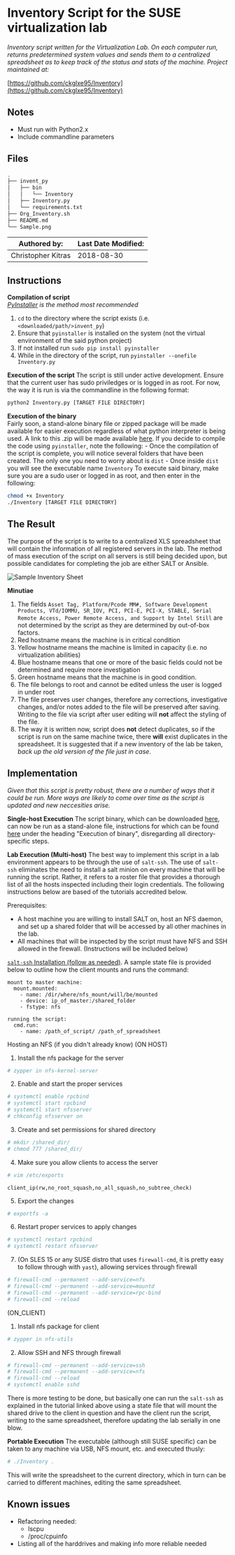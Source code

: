 Inventory Script for the SUSE virtualization lab
================================================

_Inventory script written for the Virtualization Lab. On each computer run, returns predetermined system values and sends them to a centralized spreadsheet as to keep track of the status and stats of the machine. Project maintained at:_

[https://github.com/ckglxe95/Inventory](https://github.com/ckglxe95/Inventory)

Notes
-------------
- Must run with Python2.x
- Include commandline parameters

Files
-------------
```bash
.
├── invent_py
│   ├── bin
│   │   └── Inventory
│   ├── Inventory.py
│   └── requirements.txt
├── Org_Inventory.sh
├── README.md
└── Sample.png
```

|   Authored by:   |   Last Date Modified:   |
|   ------------   |   -------------------   |
|   Christopher Kitras     |   2018-08-30  |

Instructions
-------------
**Compilation of script**  
_[PyInstaller](https://pypi.org/project/PyInstaller/) is the method most recommended_
1. `cd` to the directory where the script exists (i.e. `<downloaded/path/>invent_py`)
2. Ensure that `pyinstaller` is installed on the system (not the virtual environment of the said python project)
3. If not installed run `sudo pip install pyinstaller`
4. While in the directory of the script, run `pyinstaller --onefile Inventory.py`

**Execution of the script**
The script is still under active development. Ensure that the current user has sudo priviledges or is logged in as root. For now, the way it is run is via the commandline in the following format:


```bash
python2 Inventory.py [TARGET FILE DIRECTORY]
```

**Execution of the binary**  
Fairly soon, a stand-alone binary file or zipped package will be made available for easier execution regardless of what python interpreter is being used. A link to this .zip will be made available [here](https://github.com/ckglxe95/Inventory/tree/master/invent_py/bin). If you decide to compile the code using `pyinstaller`, note the following:
    - Once the compilation of the script is complete, you will notice several folders that have been created. The only one you need to worry about is `dist`
    - Once inside `dist` you will see the executable name `Inventory`
To execute said binary, make sure you are a sudo user or logged in as root, and then enter in the following:
```bash
chmod +x Inventory
./Inventory [TARGET FILE DIRECTORY]
```

The Result
-------------
The purpose of the script is to write to a centralized XLS spreadsheet that will contain the information of all registered servers in the lab. The method of mass execution of the script on all servers is still being decided upon, but possible candidates for completing the job are either SALT or Ansible. 

![Sample Inventory Sheet](https://raw.githubusercontent.com/ckglxe95/Inventory/master/Sample.png "Sample Inventory Sheet")

**Minutiae**  
1. The fields `Asset Tag, Platform/Pcode MM#, Software Development Products, VTd/IOMMU, SR_IOV, PCI, PCI-E, PCI-X, STABLE, Serial Remote Access, Power Remote Access, and Support by Intel Still` are not determined by the script as they are determined by out-of-box factors.
2. Red hostname means the machine is in critical condition
3. Yellow hostname means the machine is limited in capacity (i.e. no virtualization abilities)
4. Blue hostname means that one or more of the basic fields could not be determined and require more investigation
5. Green hostname means that the machine is in good condition.
6. The file belongs to root and cannot be edited unless the user is logged in under root
7. The file preserves user changes, therefore any corrections, investigative changes, and/or notes added to the file will be preserved after saving. Writing to the file via script after user editing will **not** affect the styling of the file.
8. The way it is written now, script does **not** detect duplicates, so if the script is run on the same machine twice, there **will** exist duplicates in the spreadsheet. It is suggested that if a new inventory of the lab be taken, _back up the old version of the file just in case_.


Implementation
-------------
_Given that this script is pretty robust, there are a number of ways that it could be run. More ways are likely to come over time as the script is updated and new neccesities arise._

**Single-host Execution**
The script binary, which can be downloaded [here](https://github.com/ckglxe95/Inventory/tree/master/invent_py/bin), can now be run as a stand-alone file, instructions for which can be found [here](https://github.com/ckglxe95/Inventory/blob/master/README.md#instructions) under the heading "Execution of binary", disregarding all directory-specific steps.

**Lab Execution (Multi-host)**
The best way to implement this script in a lab environment appears to be through the use of `salt-ssh`. The use of `salt-ssh` eliminates the need to install a salt minion on every machine that will be running the script. Rather, it refers to a roster file that provides a thorough list of all the hosts inspected including their login credentials. The following instructions below are based of the tutorials accredited below.

Prerequisites:
- A host machine you are willing to install SALT on, host an NFS daemon, and set up a shared folder that will be accessed by all other machines in the lab.
- All machines that will be inspected by the script must have NFS and SSH allowed in the firewall. (Instructions will be included below)

[`salt-ssh` Installation (follow as needed)](https://www.sunayu.com/how-to-use-saltstack-salt-ssh/). A sample state file is provided below to outline how the client mounts and runs the command:

```sls
mount to master machine:
  mount.mounted:
    - name: /dir/where/nfs_mount/will/be/mounted
    - device: ip_of_master:/shared_folder
    - fstype: nfs
    
running the script:
  cmd.run:
    - name: /path_of_script/ /path_of_spreadsheet
```

Hosting an NFS (if you didn't already know)
(ON HOST)
1. Install the nfs package for the server
```bash
# zypper in nfs-kernel-server
```
2. Enable and start the proper services
```bash
# systemctl enable rpcbind
# systemctl start rpcbind
# systemctl start nfsserver
# chkconfig nfsserver on
```
3. Create and set permissions for shared directory
```bash
# mkdir /shared_dir/
# chmod 777 /shared_dir/
```
4. Make sure you allow clients to access the server
```bash
# vim /etc/exports
```
```vim
client_ip(rw,no_root_squash,no_all_squash,no_subtree_check)
```
5. Export the changes
```bash
# exportfs -a
```
6. Restart proper services to apply changes
```bash
# systemctl restart rpcbind
# systemctl restart nfsserver
```
7. (On SLES 15 or any SUSE distro that uses `firewall-cmd`, it is pretty easy to follow through with `yast`), allowing services through firewall
```bash
# firewall-cmd --permanent --add-service=nfs
# firewall-cmd --permanent --add-service=mountd
# firewall-cmd --permanent --add-service=rpc-bind
# firewall-cmd --reload
```

(ON_CLIENT)
1. Install nfs package for client
```bash
# zypper in nfs-utils
```
2. Allow SSH and NFS through firewall
```bash
# firewall-cmd --permanent --add-service=ssh
# firewall-cmd --permanent --add-service=nfs
# firewall-cmd --reload
# systemctl enable sshd
```

There is more testing to be done, but basically one can run the `salt-ssh` as explained in the tutorial linked above using a state file that will mount the shared drive to the client in question and have the client run the script, writing to the same spreadsheet, therefore updating the lab serially in one blow.

**Portable Execution**
The executable (although still SUSE specific) can be taken to any machine via USB, NFS mount, etc. and executed thusly:
```bash
# ./Inventory .
```
This will write the spreadsheet to the current directory, which in turn can be carried to different machines, editing the same spreadsheet.

Known issues
-------------
- Refactoring needed:
    - lscpu
    - /proc/cpuinfo
- Listing all of the harddrives and making info more reliable needed
